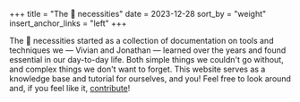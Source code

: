 +++
title = "The 🐻 necessities"
date = 2023-12-28
sort_by = "weight"
insert_anchor_links = "left"
+++

The 🐻 necessities started as a collection of documentation on tools and techniques we &mdash; Vivian and Jonathan &mdash; learned over the years and found essential in our day-to-day life. Both simple things we couldn't go without, and complex things we don't want to forget. This website serves as a knowledge base and tutorial for ourselves, and you! Feel free to look around and, if you feel like it, <a href="https://github.com/jdonszelmann/bare-necessities">contribute</a>! 